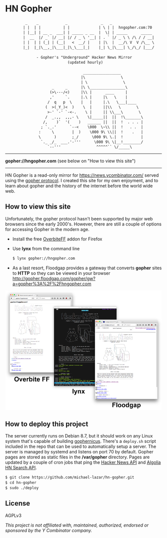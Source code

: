 # HN Gopher

```
 	     _    _            _               _   _
	    | |  | |          | |             | \ | |  hngopher.com:70
	    | |__| | __ _  ___| | _____ _ __  |  \| | _____      _____
	    |  __  |/ _` |/ __| |/ / _ \ '__| | . ` |/ _ \ \ /\ / / __|
	    | |  | | (_| | (__|   <  __/ |    | |\  |  __/\ V  V /\__ \
	    |_|  |_|\__,_|\___|_|\_\___|_|    |_| \_|\___| \_/\_/ |___/
	
	          - Gopher's "Underground" Hacker News Mirror
	                        (updated hourly)
	
	                               _________________
	                              |\                \
	                              | \                \
	                 _     _      |\ \________________\
	                (>\---/<)     |\\ |      ____     |
	                ,'     `.     |.\ |     |\   \    |
	               /  q   p  \    |   |     |.\   \___|____
	              (  >(_Y_)<  )    \  |     ||\\   \       \
	               >-' `-' `-<-.    \ |     || \\___\       \
	              /  _.,,  ,,,- \    \|_____||  ||  !\_______\
	             /,    )`  '(    )   ______ ||  ||  !  . . . |
	            ; `._.'      `--<    \000  \~\\ ||  !   . .  |
	           :     \        |  )    \000 9\ \\||  !    .   |
	           \      )       ;_/      \000 9\ \.|  !        |
	            `._ _/_  ___.'-'''      \000 9\ \|__!________/
	               `--'''                ^^^^^`` \/_____\
```

---

**gopher://hngopher.com** (see below on "How to view this site")

---

HN Gopher is a read-only mirror for https://news.ycombinator.com/ served using the [gopher protocol](https://en.wikipedia.org/wiki/Gopher_(protocol)). I created this site for my own enjoyment, and to learn about gopher and the history of the internet before the world wide web.

## How to view this site

Unfortunately, the gopher protocol hasn't been supported by major web browsers since the early 2000's. However, there are still a couple of options for accessing Gopher in the modern age.

- Install the free [OverbiteFF](https://addons.mozilla.org/en-US/firefox/addon/overbiteff/)
   addon for Firefox
   
- Use **lynx** from the command line
   ```bash
   $ lynx gopher://hngopher.com
   ```
   
- As a last resort, Floodgap provides a gateway that converts **gopher** sites to **HTTP** so they can be viewed in your browser
  http://gopher.floodgap.com/gopher/gw?a=gopher%3A%2F%2Fhngopher.com
   
![screenshot](resources/combined_screens.png)


## How to deploy this project

The server currently runs on Debian 8.7, but it should work on any Linux system that's capable of building [gophernicus](https://github.com/prologic/gophernicus). There's a ``deploy.sh`` script included in the repo that can be used
to automatically setup a server. The server is managed by systemd and listens on port 70 by default. Gopher
pages are stored as static files in the **/var/gopher** directory. Pages are updated by a couple of cron jobs
that ping the [Hacker News API](https://hacker-news.firebaseio.com/v0/) and [Algolia HN Search API](https://hn.algolia.com/api/v1/).

```bash
$ git clone https://github.com/michael-lazar/hn-gopher.git
$ cd hn-gopher
$ sudo ./deploy
```

## License

AGPLv3

*This project is not affiliated with, maintained, authorized, endorsed or sponsored by the Y Combinator company.*

